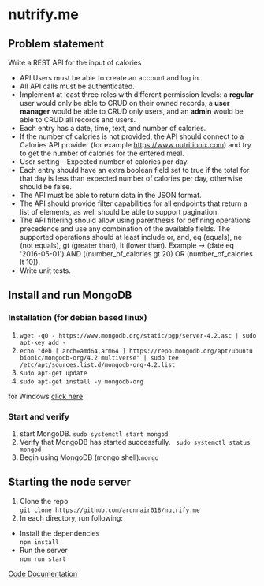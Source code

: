 # nutrify.me

## Problem statement
Write a REST API for the input of calories

* API Users must be able to create an account and log in.
* All API calls must be authenticated.
* Implement at least three roles with different permission levels: 
a **regular** user would only be able to CRUD on their owned records, 
a **user manager** would be able to CRUD only users, 
and an **admin** would be able to CRUD all records and users.
* Each entry has a date, time, text, and number of calories.
* If the number of calories is not provided, the API should connect to a Calories API provider (for example https://www.nutritionix.com) and try to get the number of calories for the entered meal.
* User setting – Expected number of calories per day.
* Each entry should have an extra boolean field set to true if the total for that day is less than expected number of calories per day, otherwise should be false.
* The API must be able to return data in the JSON format.
* The API should provide filter capabilities for all endpoints that return a list of elements, as well should be able to support pagination.
* The API filtering should allow using parenthesis for defining operations precedence and use any combination of the available fields. The supported operations should at least include or, and, eq (equals), ne (not equals), gt (greater than), lt (lower than).
Example -> (date eq '2016-05-01') AND ((number_of_calories gt 20) OR (number_of_calories lt 10)).
* Write unit tests.
## Install and run MongoDB
### Installation (for debian based linux)

1. ``
wget -qO - https://www.mongodb.org/static/pgp/server-4.2.asc | sudo apt-key add -
``
2. ``
echo "deb [ arch=amd64,arm64 ] https://repo.mongodb.org/apt/ubuntu bionic/mongodb-org/4.2 multiverse" | sudo tee /etc/apt/sources.list.d/mongodb-org-4.2.list
``
3. ``
sudo apt-get update
``
4. ``
sudo apt-get install -y mongodb-org  
``  
  
for Windows [click here](https://docs.mongodb.com/manual/tutorial/install-mongodb-on-windows/)  

### Start and verify
1. start MongoDB. ``sudo systemctl start mongod ``
2. Verify that MongoDB has started successfully. `` sudo systemctl status mongod``
3. Begin using MongoDB (mongo shell).``mongo``


## Starting the node server 
1. Clone the repo  
``
git clone https://github.com/arunnair018/nutrify.me
``  
2. In each directory, run following:    
* Install the dependencies  
``
npm install 
``  
* Run the server  
``
npm run start
``  

[Code Documentation](https://docs.google.com/document/d/1iCKyQZtroJ97GVctklUs4-8YWTtQXR3_9KQDexxTwtA/edit?usp=sharing)
